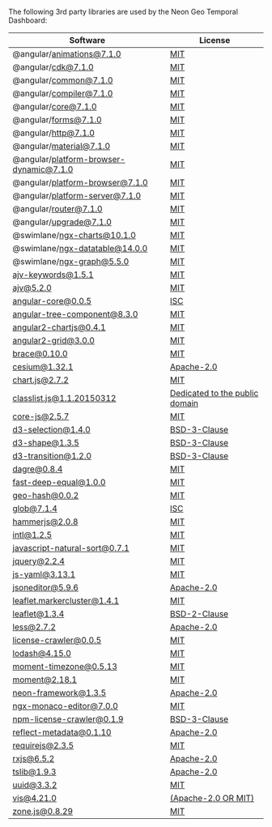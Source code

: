 The following 3rd party libraries are used by the Neon Geo Temporal Dashboard:

| Software  | License |
| ---  | --- |
| @angular/animations@7.1.0 | [MIT](https://github.com/angular/angular) |
| @angular/cdk@7.1.0 | [MIT](https://github.com/angular/material2/raw/master/LICENSE) |
| @angular/common@7.1.0 | [MIT](https://github.com/angular/angular) |
| @angular/compiler@7.1.0 | [MIT](https://github.com/angular/angular) |
| @angular/core@7.1.0 | [MIT](https://github.com/angular/angular) |
| @angular/forms@7.1.0 | [MIT](https://github.com/angular/angular) |
| @angular/http@7.1.0 | [MIT](https://github.com/angular/angular) |
| @angular/material@7.1.0 | [MIT](https://github.com/angular/material2/raw/master/LICENSE) |
| @angular/platform-browser-dynamic@7.1.0 | [MIT](https://github.com/angular/angular) |
| @angular/platform-browser@7.1.0 | [MIT](https://github.com/angular/angular) |
| @angular/platform-server@7.1.0 | [MIT](https://github.com/angular/angular) |
| @angular/router@7.1.0 | [MIT](https://github.com/angular/angular) |
| @angular/upgrade@7.1.0 | [MIT](https://github.com/angular/angular) |
| @swimlane/ngx-charts@10.1.0 | [MIT](https://github.com/swimlane/ngx-charts/raw/master/LICENSE.md) |
| @swimlane/ngx-datatable@14.0.0 | [MIT](https://github.com/swimlane/ngx-datatable/raw/master/LICENSE) |
| @swimlane/ngx-graph@5.5.0 | [MIT](https://github.com/swimlane/ngx-graph/raw/master/LICENSE) |
| ajv-keywords@1.5.1 | [MIT](https://github.com/epoberezkin/ajv-keywords/raw/master/LICENSE) |
| ajv@5.2.0 | [MIT](https://github.com/epoberezkin/ajv/raw/master/LICENSE) |
| angular-core@0.0.5 | [ISC](undefined) |
| angular-tree-component@8.3.0 | [MIT](https://github.com/500tech/angular-tree-component/raw/master/LICENSE) |
| angular2-chartjs@0.4.1 | [MIT](https://github.com/emn178/angular2-chartjs/raw/master/LICENSE.txt) |
| angular2-grid@3.0.0 | [MIT](https://github.com/BTMorton/angular2-grid/raw/master/LICENSE) |
| brace@0.10.0 | [MIT](https://github.com/thlorenz/brace/raw/master/LICENSE) |
| cesium@1.32.1 | [Apache-2.0](https://github.com/AnalyticalGraphicsInc/cesium/raw/master/LICENSE.md) |
| chart.js@2.7.2 | [MIT](https://github.com/chartjs/Chart.js/raw/master/LICENSE.md) |
| classlist.js@1.1.20150312 | [Dedicated to the public domain](https://github.com/eligrey/classList.js/raw/master/LICENSE.md) |
| core-js@2.5.7 | [MIT](https://github.com/zloirock/core-js/raw/master/LICENSE) |
| d3-selection@1.4.0 | [BSD-3-Clause](https://github.com/d3/d3-selection/raw/master/LICENSE) |
| d3-shape@1.3.5 | [BSD-3-Clause](https://github.com/d3/d3-shape/raw/master/LICENSE) |
| d3-transition@1.2.0 | [BSD-3-Clause](https://github.com/d3/d3-transition/raw/master/LICENSE) |
| dagre@0.8.4 | [MIT](https://github.com/dagrejs/dagre/raw/master/LICENSE) |
| fast-deep-equal@1.0.0 | [MIT](https://github.com/epoberezkin/fast-deep-equal/raw/master/LICENSE) |
| geo-hash@0.0.2 | [MIT](https://github.com/Wayla/geo-hash) |
| glob@7.1.4 | [ISC](https://github.com/isaacs/node-glob/raw/master/LICENSE) |
| hammerjs@2.0.8 | [MIT](https://github.com/hammerjs/hammer.js/raw/master/LICENSE.md) |
| intl@1.2.5 | [MIT](https://github.com/andyearnshaw/Intl.js/raw/master/LICENSE.txt) |
| javascript-natural-sort@0.7.1 | [MIT](https://github.com/Bill4Time/javascript-natural-sort) |
| jquery@2.2.4 | [MIT](https://github.com/jquery/jquery/raw/master/LICENSE.txt) |
| js-yaml@3.13.1 | [MIT](https://github.com/nodeca/js-yaml/raw/master/LICENSE) |
| jsoneditor@5.9.6 | [Apache-2.0](https://github.com/josdejong/jsoneditor/raw/master/LICENSE) |
| leaflet.markercluster@1.4.1 | [MIT](https://github.com/Leaflet/Leaflet.markercluster/raw/master/MIT-LICENCE.txt) |
| leaflet@1.3.4 | [BSD-2-Clause](https://github.com/Leaflet/Leaflet/raw/master/LICENSE) |
| less@2.7.2 | [Apache-2.0](https://github.com/less/less.js/raw/master/LICENSE) |
| license-crawler@0.0.5 | [MIT](https://github.com/marcelwinh/license-crawler/raw/master/LICENSE) |
| lodash@4.15.0 | [MIT](https://github.com/lodash/lodash/raw/master/LICENSE) |
| moment-timezone@0.5.13 | [MIT](https://github.com/moment/moment-timezone/raw/master/LICENSE) |
| moment@2.18.1 | [MIT](https://github.com/moment/moment/raw/master/LICENSE) |
| neon-framework@1.3.5 | [Apache-2.0](https://github.com/NextCenturyCorporation/neon) |
| ngx-monaco-editor@7.0.0 | [MIT](https://github.com/atularen/ngx-monaco-editor) |
| npm-license-crawler@0.1.9 | [BSD-3-Clause](https://github.com/mwittig/npm-license-crawler/raw/master/LICENSE) |
| reflect-metadata@0.1.10 | [Apache-2.0](https://github.com/rbuckton/reflect-metadata/raw/master/LICENSE) |
| requirejs@2.3.5 | [MIT](https://github.com/jrburke/r.js) |
| rxjs@6.5.2 | [Apache-2.0](https://github.com/reactivex/rxjs/raw/master/LICENSE.txt) |
| tslib@1.9.3 | [Apache-2.0](https://github.com/Microsoft/tslib/raw/master/LICENSE.txt) |
| uuid@3.3.2 | [MIT](https://github.com/kelektiv/node-uuid/raw/master/LICENSE.md) |
| vis@4.21.0 | [(Apache-2.0 OR MIT)](https://github.com/almende/vis/raw/master/LICENSE-APACHE-2.0) |
| zone.js@0.8.29 | [MIT](https://github.com/angular/zone.js/raw/master/LICENSE) |
